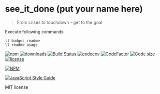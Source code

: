 # see_it_done (put your name here)
>From crises to touchdown - get to the goal

Execute following commands
```
ll badges readme
ll readme usage
```

[![npm](https://img.shields.io/npm/v/see_it_done.svg)](https://www.npmjs.org/package/see_it_done)
[![downloads](http://img.shields.io/npm/dt/see_it_done.svg?style=flat)](https://www.npmjs.org/package/see_it_done)
[![Build Status](https://travis-ci.org/perezLamed/see_it_done.svg?branch=master)](https://travis-ci.org/perezLamed/see_it_done)
[![codecov](https://codecov.io/gh/perezLamed/see_it_done/branch/master/graph/badge.svg)](https://codecov.io/gh/perezLamed/see_it_done)
[![CodeFactor](https://www.codefactor.io/repository/github/perezlamed/see_it_done/badge)](https://www.codefactor.io/repository/github/perezlamed/see_it_done)
[![Code size](https://img.shields.io/github/languages/code-size/perezLamed/see_it_done.svg?style=flat)](https://github.com/perezLamed/see_it_done)
[![license](https://img.shields.io/github/license/perezLamed/see_it_done.svg?style=flat)](https://github.com/perezLamed/see_it_done)

[![NPM](https://nodei.co/npm/see_it_done.png?downloads=true&downloadRank=true)](https://nodei.co/npm/see_it_done/)

[![JavaScript Style Guide](https://cdn.rawgit.com/standard/standard/master/badge.svg)](https://github.com/standard/standard)


MIT license